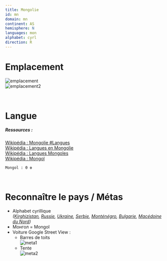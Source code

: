 ```yaml
---
title: Mongolie
id: mn
domain: mn
continent: AS
hemisphere: N
languages: mon
alphabet: cyrl
direction: R
---
```


# Emplacement

![emplacement](https://upload.wikimedia.org/wikipedia/commons/thumb/f/f3/Mongolia_%28orthographic_projection%29.svg/300px-Mongolia_%28orthographic_projection%29.svg.png)  
![emplacement2](https://upload.wikimedia.org/wikipedia/commons/c/c8/Mongolia_CIA_map.png)

<br/>

# Langue

##### Ressources :

[Wikipédia : Mongolie #Langues](https://fr.wikipedia.org/wiki/Mongolie#Langues)  
[Wikipédia : Langues en Mongolie](https://fr.wikipedia.org/wiki/Langues_en_Mongolie)  
[Wikipédia : Langues Mongoles](https://fr.wikipedia.org/wiki/Langues_mongoles)  
[Wikipédia : Mongol](https://fr.wikipedia.org/wiki/Mongol)

```
Mongol : Ө ө
```

<br/>

# Reconnaître le pays / Métas

- Alphabet cyrillique  
  *([Kirghizistan](/flag/kg), [Russie](/flag/ru), [Ukraine](/flag/ua), [Serbie](/flag/rs), [Monténégro](/flag/me), [Bulgarie](/flag/bg), [Macédoine du Nord](/flag/mk))*
- Монгол = Mongol
- Voiture Google Street View : 
  - Barres de toits  
    ![meta1](/images/mn_geoguessr.png)
  - Tente  
    ![meta2](/images/mn_geoguessr2.png)

